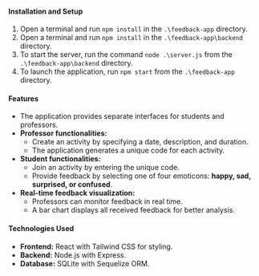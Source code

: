 #### Installation and Setup

1.  Open a terminal and run `npm install` in the `.\feedback-app` directory.
2.  Open a terminal and run `npm install` in the `.\feedback-app\backend` directory.
3.  To start the server, run the command `node .\server.js` from the `.\feedback-app\backend` directory.
4.  To launch the application, run `npm start` from the `.\feedback-app` directory.

#### Features

-   The application provides separate interfaces for students and professors.
-   **Professor functionalities:**
    -   Create an activity by specifying a date, description, and duration.
    -   The application generates a unique code for each activity.
-   **Student functionalities:**
    -   Join an activity by entering the unique code.
    -   Provide feedback by selecting one of four emoticons: **happy, sad, surprised, or confused**.
-   **Real-time feedback visualization:**
    -   Professors can monitor feedback in real time.
    -   A bar chart displays all received feedback for better analysis.

#### Technologies Used

-   **Frontend:** React with Tailwind CSS for styling.
-   **Backend:** Node.js with Express.
-   **Database:** SQLite with Sequelize ORM.
